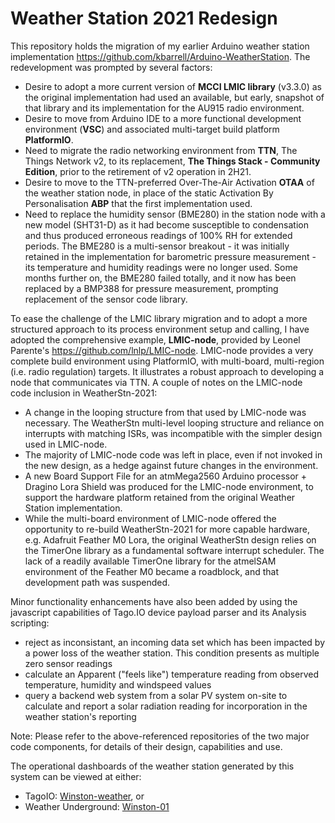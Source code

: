 # Weather Station 2021 Redesign

This repository holds the migration of my earlier Arduino weather station implementation https://github.com/kbarrell/Arduino-WeatherStation.  The redevelopment was prompted by several factors:

- Desire to adopt a more current version of **MCCI LMIC library** (v3.3.0) as the original implementation had used an available, but early, snapshot of that library and its implementation for the AU915 radio environment.
- Desire to move from Arduino IDE to a more functional development environment (**VSC**) and associated multi-target build platform **PlatformIO**.
- Need to migrate the radio networking environment from **TTN**, The Things Network v2, to its replacement, **The Things Stack - Community Edition**, prior to the retirement of v2 operation in 2H21.
- Desire to move to the TTN-preferred Over-The-Air Activation **OTAA** of the weather station node, in place of the static Activation By Personalisation **ABP** that the first implementation used.
- Need to replace the humidity sensor (BME280) in the station node with a new model (SHT31-D) as it had become susceptible to condensation and thus produced erroneous readings of 100% RH for extended periods.  The BME280 is a multi-sensor breakout - it was initially retained in the implementation for barometric pressure measurement - its temperature and humidity readings were no longer used.  Some months further on, the BME280 failed totally, and it now has been replaced by a BMP388 for pressure measurement, prompting replacement of the sensor code library.

To ease the challenge of the LMIC library migration and to adopt a more structured approach to its process environment setup and calling, I have adopted the comprehensive example, **LMIC-node**, provided by Leonel Parente's https://github.com/lnlp/LMIC-node.  LMIC-node provides a very complete build environment using PlatformIO, with multi-board, multi-region (i.e. radio regulation) targets. It illustrates a robust approach to developing a node that communicates via TTN.  A couple of notes on the LMIC-node code inclusion in WeatherStn-2021:

- A change in the looping structure from that used by LMIC-node was necessary. The WeatherStn multi-level looping structure and reliance on interrupts with matching ISRs, was incompatible with the simpler design used in LMIC-node.
- The majority of LMIC-node code was left in place, even if not invoked in the new design, as a hedge against future changes in the environment.
- A new Board Support File for an atmMega2560 Arduino processor + Dragino Lora Shield was produced for the LMIC-node environment, to support the hardware platform retained from the original Weather Station implementation.
- While the multi-board environment of LMIC-node offered the opportunity to re-build WeatherStn-2021 for more capable hardware, e.g. Adafruit Feather M0 Lora, the original WeatherStn design relies on the TimerOne library as a fundamental software interrupt scheduler.  The lack of a readily available TimerOne library for the atmelSAM environment of the Feather M0 became a roadblock, and that development path was suspended.

Minor functionality enhancements have also been added by using the javascript capabilities of Tago.IO device payload parser and its Analysis scripting:
 - reject as inconsistant, an incoming data set which has been impacted by a power loss of the weather station. This condition presents as multiple zero sensor readings
 - calculate an Apparent ("feels like") temperature reading from observed temperature, humidity and windspeed values
 - query a backend web system from a solar PV system on-site to calculate and report a solar radiation reading for incorporation in the weather station's reporting



Note:  Please refer to the above-referenced repositories of the two major code components, for details of their design, capabilities and use.

The operational dashboards of the weather station generated by this system can be viewed at either:
- TagoIO:  [Winston-weather](https://admin.tago.io/public/dashboard/5f6c6b591495bd001c4570af/99644dbe-227d-4bbd-a4c6-f63629c97dbd), or
- Weather Underground:  [Winston-01](https://www.wunderground.com/dashboard/pws/IMELBO2422)
